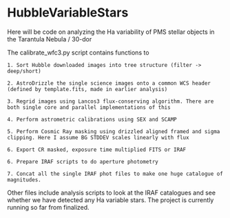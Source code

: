 # HubbleVariableStars
Here will be code on analyzing the Ha variability of PMS stellar objects in the Tarantula Nebula / 30-dor

The calibrate_wfc3.py script contains functions to 

    1. Sort Hubble downloaded images into tree structure (filter -> deep/short)
    
    2. AstroDrizzle the single science images onto a common WCS header (defined by template.fits, made in earlier analysis)
    
    3. Regrid images using Lancos3 flux-conserving algorithm. There are both single core and parallel implementations of this
    
    4. Perform astrometric calibrations using SEX and SCAMP
    
    5. Perform Cosmic Ray masking using drizzled aligned framed and sigma clipping. Here I assume BG STDDEV scales linearly with flux
    
    6. Export CR masked, exposure time multiplied FITS or IRAF
    
    6. Prepare IRAF scripts to do aperture photometry
    
    7. Concat all the single IRAF phot files to make one huge catalogue of magnitudes. 

Other files include analysis scripts to look at the IRAF catalogues and see whether we have detected any Ha variable stars. The project is currently running so far from finalized. 
